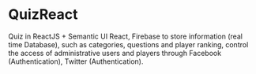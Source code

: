 # QuizReact
Quiz in ReactJS + Semantic UI React, Firebase to store information (real time Database), such as categories, questions and player ranking, control the access of administrative users and players through Facebook (Authentication), Twitter (Authentication).
